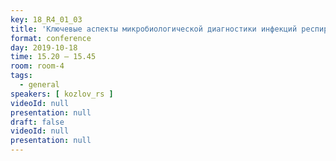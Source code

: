 ```yaml
---
key: 18_R4_01_03
title: 'Ключевые аспекты микробиологической диагностики инфекций респираторного тракта у пациентов с муковисцидозом'
format: conference
day: 2019-10-18
time: 15.20 – 15.45
room: room-4
tags:
  - general
speakers: [ kozlov_rs ]
videoId: null
presentation: null
draft: false
videoId: null
presentation: null
---
```

